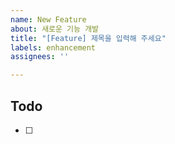 ```yaml
---
name: New Feature
about: 새로운 기능 개발
title: "[Feature] 제목을 입력해 주세요"
labels: enhancement
assignees: ''

---
```


## Todo
- [ ] <!--구현해야하는 기능-->
